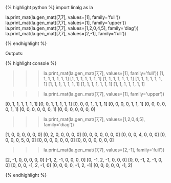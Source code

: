 {% highlight python %}
import linalg as la

la.print_mat(la.gen_mat([7,7], values=[1], family='full'))
la.print_mat(la.gen_mat([7,7], values=[1], family='upper'))
la.print_mat(la.gen_mat([7,7], values=[1,2,0,4,5], family='diag'))
la.print_mat(la.gen_mat([7,7], values=[2,-1], family='full'))

{% endhighlight %}

Outputs:

{% highlight console %}

>>> la.print_mat(la.gen_mat([7,7], values=[1], family='full'))
[1, 1, 1, 1, 1, 1, 1]
[1, 1, 1, 1, 1, 1, 1]
[1, 1, 1, 1, 1, 1, 1]
[1, 1, 1, 1, 1, 1, 1]
[1, 1, 1, 1, 1, 1, 1]
[1, 1, 1, 1, 1, 1, 1]
[1, 1, 1, 1, 1, 1, 1]

>>> la.print_mat(la.gen_mat([7,7], values=[1], family='upper'))

[0, 1, 1, 1, 1, 1, 1]
[0, 0, 1, 1, 1, 1, 1]
[0, 0, 0, 1, 1, 1, 1]
[0, 0, 0, 0, 1, 1, 1]
[0, 0, 0, 0, 0, 1, 1]
[0, 0, 0, 0, 0, 0, 1]
[0, 0, 0, 0, 0, 0, 0]

>>> la.print_mat(la.gen_mat([7,7], values=[1,2,0,4,5], family='diag'))

[1, 0, 0, 0, 0, 0, 0]
[0, 2, 0, 0, 0, 0, 0]
[0, 0, 0, 0, 0, 0, 0]
[0, 0, 0, 4, 0, 0, 0]
[0, 0, 0, 0, 5, 0, 0]
[0, 0, 0, 0, 0, 0, 0]
[0, 0, 0, 0, 0, 0, 0]

>>> la.print_mat(la.gen_mat([7,7], values=[2,-1], family='full'))

[2, -1, 0, 0, 0, 0, 0]
[-1, 2, -1, 0, 0, 0, 0]
[0, -1, 2, -1, 0, 0, 0]
[0, 0, -1, 2, -1, 0, 0]
[0, 0, 0, -1, 2, -1, 0]
[0, 0, 0, 0, -1, 2, -1]
[0, 0, 0, 0, 0, -1, 2]

{% endhighlight %}

